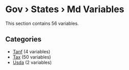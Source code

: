# Gov › States › Md Variables

This section contains 56 variables.

## Categories

- [Tanf](tanf/index.md) (4 variables)
- [Tax](tax/index.md) (50 variables)
- [Usda](usda/index.md) (2 variables)
